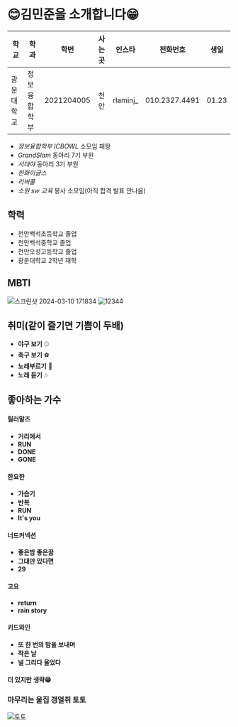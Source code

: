 # 😊김민준을 소개합니다😁
| 학교 | 학과 | 학번 | 사는 곳 | 인스타 | 전화번호| 생일 |
| --- | --- | :---: | :---: | --- | --- | --- |
| 광운대학교 | 정보융합학부 | 2021204005 | 천안 | rlaminj_ | 010.2327.4491 | 01.23 |

- *정보융합학부 ICBOWL* 소모임 패짱
- *GrandSlam* 동아리 7기 부원
- *서대야* 동아리 3기 부원
- *한화이글스*
- *리버풀*
- *소원 sw 교육* 봉사 소모임(아직 합격 발표 안나옴)

## 학력
- 천안백석초등학교 졸업
- 천안백석중학교 졸업
- 천안오성고등학교 졸업
- 광운대학교 2학년 재학

## MBTI
<!-- Image -->
![스크린샷 2024-03-10 171834](https://github.com/seongyun4359/Front-end_Study/assets/162248986/d3d30743-a2b3-4edb-a418-2e2dd24257af)
![12344](https://github.com/seongyun4359/Front-end_Study/assets/162248986/e2d52b9a-b280-4f20-9f62-a163a400ff90)
## 취미(같이 즐기면 기쁨이 두배)
- **야구 보기** ⚾
- **축구 보기** ⚽
- **노래부르기** 🎤
- **노래 듣기** 🎶
## 좋아하는 가수
 #### 릴러말즈 
 - **거리에서**
 - **RUN**
 - **DONE**
 - **GONE**
 #### 한요한
 - **가습기**
 - **반복**
 - **RUN**
 - **It's you**
 #### 너드커넥션
 - **좋은밤 좋은꿈**
 - **그대만 있다면**
 - **29**
 #### 고요
 - **return**
 - **rain story**
 #### 키드와인
 - **또 한 번의 밤을 보내며**
 - **작은 날**
 - **널 그리다 울었다**
 #### 더 있지만 생략😁
 ### 마무리는 울집 갱얼쥐 토토
 ![토토](https://github.com/seongyun4359/Front-end_Study/assets/162248986/d315f1e2-38c0-4439-97ba-6d622e580b9b)
